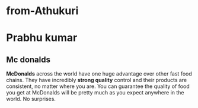 # from-Athukuri
# Prabhu kumar

## Mc donalds

**McDonalds** across the world have one huge advantage over other fast food chains. They have incredibly **strong quality** control and their products are consistent, no matter where you are. You can guarantee the quality of food you get at McDonalds will be pretty much as you expect anywhere in the world. No surprises.
